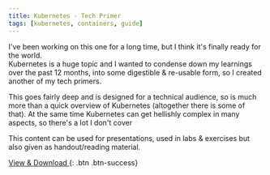 ```yaml
---
title: Kubernetes - Tech Primer
tags: [kubernetes, containers, guide]
---
```

I've been working on this one for a long time, but I think it's finally ready for the world.  
Kubernetes is a huge topic and I wanted to condense down my learnings over the past 12 months, into some digestible & re-usable form, so I created another of my tech primers. 

This goes fairly deep and is designed for a technical audience, so is much more than a quick overview of Kubernetes (altogether there is some of that). At the same time Kubernetes can get hellishly complex in many aspects, so there's a lot I don't cover

This content can be used for presentations, used in labs & exercises but also given as handout/reading material.

[View & Download <i class="fas fa-external-link"></i>](https://1drv.ms/p/s!AhEX99ErZbKGhAB4Yzm-VTu9P7ZS){: .btn .btn-success}